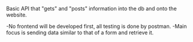 Basic API that "gets" and "posts" information into the db and onto the website.

-No frontend will be developed first, all testing is done by postman.
-Main focus is sending data similar to that of a form and retrieve it.

